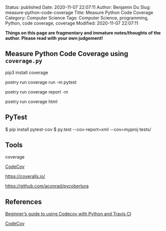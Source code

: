 Status: published
Date: 2020-11-07 22:07:11
Author: Benjamin Du
Slug: measure-python-code-coverage
Title: Measure Python Code Coverage
Category: Computer Science
Tags: Computer Science, programming, Python, code coverage, coverage
Modified: 2020-11-07 22:07:11

**Things on this page are fragmentary and immature notes/thoughts of the author. Please read with your own judgement!**


## Measure Python Code Coverage using `coverage.py`

pip3 install coverage

poetry run coverage run -m pytest

poetry run coverage report -m

poetry run coverage html




## PyTest 

$ pip install pytest-cov
$ py.test --cov-report=xml --cov=myproj tests/

## Tools

coverage 

[CodeCov](https://github.com/codecov/codecov-python)

https://coveralls.io/

https://github.com/aconrad/pycobertura

## References 

[Beginner’s guide to using Codecov with Python and Travis CI](https://medium.com/datadriveninvestor/beginners-guide-to-using-codecov-with-python-and-travis-ci-c17659bb711)

[CodeCov](https://codecov.io/gh)